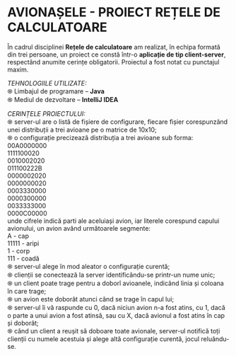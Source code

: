 # AVIONAȘELE - PROIECT REȚELE DE CALCULATOARE 

În cadrul disciplinei **Rețele de calculatoare** am realizat, în echipa formată din trei persoane, un proiect ce constă într-o **aplicație de tip client-server**, respectând anumite cerințe obligatorii. Proiectul a fost notat cu punctajul maxim.

*TEHNOLOGIILE UTILIZATE:* <br />
֍ Limbajul de programare – **Java** <br />
֍ Mediul de dezvoltare – **IntelliJ IDEA** <br />


*CERINȚELE PROIECTULUI:* <br />
֍	server-ul are o listă de fișiere de configurare, fiecare fișier corespunzând unei distribuții a trei avioane pe o matrice de 10x10; <br />
֍	o configurație precizează distribuția a trei avioane sub forma: <br />
00A0000000 <br />
1111100020 <br />
0010002020 <br />
011100222B <br />
0000002020 <br />
0000000020 <br />
0003330000 <br />
0000300000 <br />
0033333000 <br />
0000C00000 <br />
unde cifrele indică parti ale aceluiași avion, iar literele corespund capului avionului, un avion având următoarele segmente: <br />
A - cap <br />
11111 - aripi <br />
1 - corp <br />
111 - coadă <br />
֍	server-ul alege în mod aleator o configurație curentă; <br />
֍	clienții se conectează la server identificându-se printr-un nume unic; <br />
֍	un client poate trage pentru a doborî avioanele, indicând linia și coloana în care trage; <br />
֍	un avion este doborât atunci când se trage în capul lui; <br />
֍	server-ul îi vă raspunde cu 0, dacă niciun avion n-a fost atins, cu 1, dacă o parte a unui avion a fost atinsă, sau cu X, dacă avionul a fost atins în cap și doborât; <br />
֍	când un client a reușit să doboare toate avionale, server-ul notifică toți clienții cu numele acestuia și alege altă configurație curentă, jocul reluându-se. <br />
